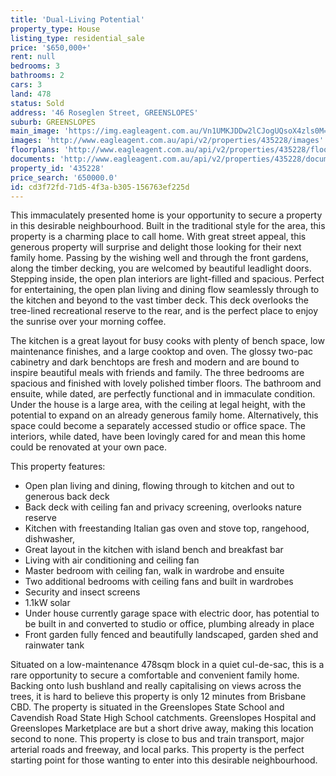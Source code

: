 ```yaml
---
title: 'Dual-Living Potential'
property_type: House
listing_type: residential_sale
price: '$650,000+'
rent: null
bedrooms: 3
bathrooms: 2
cars: 3
land: 478
status: Sold
address: '46 Roseglen Street, GREENSLOPES'
suburb: GREENSLOPES
main_image: 'https://img.eagleagent.com.au/Vn1UMKJDDw2lCJogUQsoX4zls0M=/1280x854/smart/https://s3-us-west-2.amazonaws.com/eagleagent-orig/images/6821978/128249886-image-M.jpg'
images: 'http://www.eagleagent.com.au/api/v2/properties/435228/images'
floorplans: 'http://www.eagleagent.com.au/api/v2/properties/435228/floorplans'
documents: 'http://www.eagleagent.com.au/api/v2/properties/435228/documents'
property_id: '435228'
price_search: '650000.0'
id: cd3f72fd-71d5-4f3a-b305-156763ef225d
---
```

This immaculately presented home is your opportunity to secure a property in this desirable neighbourhood. Built in the traditional style for the area, this property is a charming place to call home. With great street appeal, this generous property will surprise and delight those looking for their next family home. Passing by the wishing well and through the front gardens, along the timber decking, you are welcomed by beautiful leadlight doors. Stepping inside, the open plan interiors are light-filled and spacious. Perfect for entertaining, the open plan living and dining flow seamlessly through to the kitchen and beyond to the vast timber deck. This deck overlooks the tree-lined recreational reserve to the rear, and is the perfect place to enjoy the sunrise over your morning coffee.

The kitchen is a great layout for busy cooks with plenty of bench space, low maintenance finishes, and a large cooktop and oven. The glossy two-pac cabinetry and dark benchtops are fresh and modern and are bound to inspire beautiful meals with friends and family. The three bedrooms are spacious and finished with lovely polished timber floors. The bathroom and ensuite, while dated, are perfectly functional and in immaculate condition. Under the house is a large area, with the ceiling at legal height, with the potential to expand on an already generous family home. Alternatively, this space could become a separately accessed studio or office space. The interiors, while dated, have been lovingly cared for and mean this home could be renovated at your own pace.

This property features:

*  Open plan living and dining, flowing through to kitchen and out to generous back deck
*  Back deck with ceiling fan and privacy screening, overlooks nature reserve
*  Kitchen with freestanding Italian gas oven and stove top, rangehood, dishwasher,
*  Great layout in the kitchen with island bench and breakfast bar
*  Living with air conditioning and ceiling fan
*  Master bedroom with ceiling fan, walk in wardrobe and ensuite
*  Two additional bedrooms with ceiling fans and built in wardrobes
*  Security and insect screens
*  1.1kW solar
*  Under house currently garage space with electric door, has potential to be built in and converted to studio or office, plumbing already in place
*  Front garden fully fenced and beautifully landscaped, garden shed and rainwater tank

Situated on a low-maintenance 478sqm block in a quiet cul-de-sac, this is a rare opportunity to secure a comfortable and convenient family home. Backing onto lush bushland and really capitalising on views across the trees, it is hard to believe this property is only 12 minutes from Brisbane CBD. The property is situated in the Greenslopes State School and Cavendish Road State High School catchments. Greenslopes Hospital and Greenslopes Marketplace are but a short drive away, making this location second to none. This property is close to bus and train transport, major arterial roads and freeway, and local parks. This property is the perfect starting point for those wanting to enter into this desirable neighbourhood.